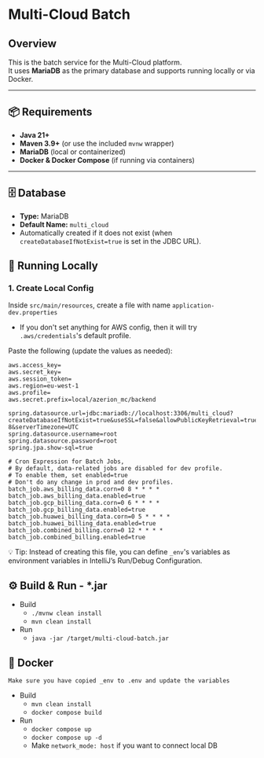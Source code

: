 # Multi-Cloud Batch

## Overview
This is the batch service for the Multi-Cloud platform.  
It uses **MariaDB** as the primary database and supports running locally or via Docker.

---

## 📦 Requirements
- **Java 21+**
- **Maven 3.9+** (or use the included `mvnw` wrapper)
- **MariaDB** (local or containerized)
- **Docker & Docker Compose** (if running via containers)
---

## 🗄 Database
- **Type:** MariaDB
- **Default Name:** `multi_cloud`
- Automatically created if it does not exist (when `createDatabaseIfNotExist=true` is set in the JDBC URL).

## 🚀 Running Locally

### 1. Create Local Config
Inside `src/main/resources`, create a file with name `application-dev.properties`

* If you don't set anything for AWS config, then it will try `.aws/credentials`'s default profile.

Paste the following (update the values as needed):

```properties
aws.access_key=
aws.secret_key=
aws.session_token=
aws.region=eu-west-1
aws.profile=
aws.secret.prefix=local/azerion_mc/backend

spring.datasource.url=jdbc:mariadb://localhost:3306/multi_cloud?createDatabaseIfNotExist=true&useSSL=false&allowPublicKeyRetrieval=true&useLegacyDatetimeCode=false&useUnicode=yes&characterEncoding=UTF-8&serverTimezone=UTC
spring.datasource.username=root
spring.datasource.password=root
spring.jpa.show-sql=true

# Cron Expression for Batch Jobs,
# By default, data-related jobs are disabled for dev profile.
# To enable them, set enabled=true
# Don't do any change in prod and dev profiles.
batch_job.aws_billing_data.corn=0 8 * * * *
batch_job.aws_billing_data.enabled=true
batch_job.gcp_billing_data.corn=0 6 * * * *
batch_job.gcp_billing_data.enabled=true
batch_job.huawei_billing_data.corn=0 5 * * * *
batch_job.huawei_billing_data.enabled=true
batch_job.combined_billing.corn=0 12 * * * *
batch_job.combined_billing.enabled=true

```

💡 Tip: Instead of creating this file, you can define `_env`'s variables as environment variables in IntelliJ’s Run/Debug Configuration.

## ⚙️ Build & Run - *.jar

* Build
    * `./mvnw clean install`
    * `mvn clean install`
* Run
    * `java -jar /target/multi-cloud-batch.jar`

## 🐳 Docker

`Make sure you have copied _env to .env and update the variables`

* Build
    * `mvn clean install`
    * `docker compose build`
* Run
    * `docker compose up`
    * `docker compose up -d`
    * Make `network_mode: host` if you want to connect local DB
